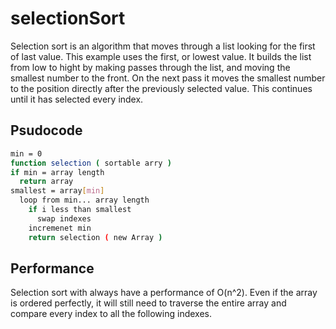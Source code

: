 # selectionSort

Selection sort is an algorithm that moves through a list looking for the first of last value.  This example uses the first, or lowest value. It builds the list from low to hight by making passes through the list, and moving the smallest number to the front.  On the next pass it moves the smallest number to the position directly after the previously selected value.  This continues until it has selected every index.

## Psudocode

```sh
min = 0
function selection ( sortable arry )
if min = array length
  return array
smallest = array[min]
  loop from min... array length
    if i less than smallest
      swap indexes
    incremenet min
    return selection ( new Array )
```

## Performance

Selection sort with always have a performance of O(n^2).  Even if the array is ordered perfectly, it will still need to traverse the entire array and compare every index to all the following indexes.
